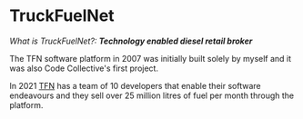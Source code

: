 # TruckFuelNet

*What is TruckFuelNet?:* ***Technology enabled diesel retail broker***  

The TFN software platform in 2007 was initially built solely by myself and it was also Code Collective's first project. 

In 2021 [TFN](https://tfn.co.za) has a team of 10 developers that enable their software endeavours and they sell over 25 million litres of fuel per month through the platform.